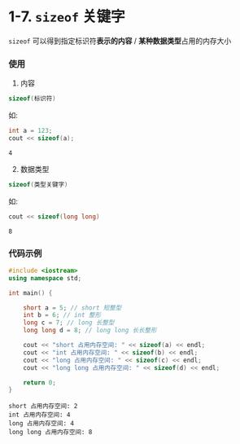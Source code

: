 # 1-7. `sizeof` 关键字

`sizeof` 可以得到指定标识符**表示的内容** / **某种数据类型**占用的内存大小

### 使用

1. 内容

```cpp
sizeof(标识符)
```

如:

```cpp
int a = 123;
cout << sizeof(a);
```

```output
4
```

2. 数据类型

```cpp
sizeof(类型关键字)
```

如:

```cpp
cout << sizeof(long long)
```

```output
8
```

### 代码示例

```cpp
#include <iostream>
using namespace std;

int main() {

	short a = 5; // short 短整型
	int b = 6; // int 整形
	long c = 7; // long 长整型
	long long d = 8; // long long 长长整形

	cout << "short 占用内存空间: " << sizeof(a) << endl;
	cout << "int 占用内存空间: " << sizeof(b) << endl;
	cout << "long 占用内存空间: " << sizeof(c) << endl;
	cout << "long long 占用内存空间: " << sizeof(d) << endl;

	return 0;
}
```

```output
short 占用内存空间: 2
int 占用内存空间: 4
long 占用内存空间: 4
long long 占用内存空间: 8
```